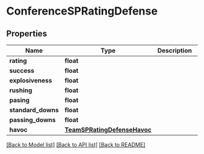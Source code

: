 # ConferenceSPRatingDefense

## Properties
Name | Type | Description | Notes
------------ | ------------- | ------------- | -------------
**rating** | **float** |  | [optional] 
**success** | **float** |  | [optional] 
**explosiveness** | **float** |  | [optional] 
**rushing** | **float** |  | [optional] 
**pasing** | **float** |  | [optional] 
**standard_downs** | **float** |  | [optional] 
**passing_downs** | **float** |  | [optional] 
**havoc** | [**TeamSPRatingDefenseHavoc**](TeamSPRatingDefenseHavoc.md) |  | [optional] 

[[Back to Model list]](../README.md#documentation-for-models) [[Back to API list]](../README.md#documentation-for-api-endpoints) [[Back to README]](../README.md)


